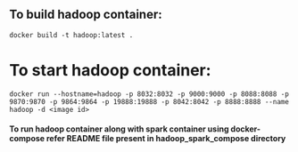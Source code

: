 ## To build hadoop container:
	docker build -t hadoop:latest .

##
# To start hadoop container:

	docker run --hostname=hadoop -p 8032:8032 -p 9000:9000 -p 8088:8088 -p 9870:9870 -p 9864:9864 -p 19888:19888 -p 8042:8042 -p 8888:8888 --name hadoop -d <image id>

#### To run hadoop container along with spark container using docker-compose refer README file present in hadoop_spark_compose directory
